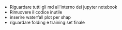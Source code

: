 - Riguardare tutti gli md all'interno dei jupyter notebook
- Rimuovere il codice inutile
- inserire waterfall plot per shap
- riguardare folding e training set finale